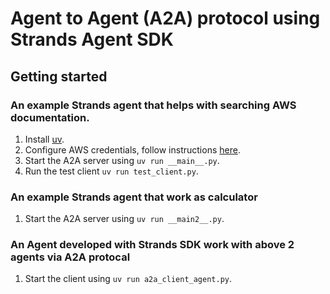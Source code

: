 # Agent to Agent (A2A) protocol using Strands Agent SDK


## Getting started

### An example Strands agent that helps with searching AWS documentation.

1. Install [uv](https://docs.astral.sh/uv/getting-started/installation/).
2. Configure AWS credentials, follow instructions [here](https://cuddly-sniffle-lrmk2y7.pages.github.io/0.1.x-strands/user-guide/quickstart/#configuring-credentials).
3. Start the A2A server using `uv run __main__.py`.
4. Run the test client `uv run test_client.py`.


### An example Strands agent that work as calculator
1. Start the A2A server using `uv run __main2__.py`.

### An Agent developed with Strands SDK work with above 2 agents via A2A protocal
1.  Start the client using `uv run a2a_client_agent.py`.
